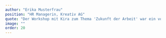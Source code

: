 ```yaml
---
author: "Erika Musterfrau"
position: "HR Managerin, Kreativ AG"
quote: "Der Workshop mit Kira zum Thema 'Zukunft der Arbeit' war ein voller Erfolg. Unsere Mitarbeiter waren begeistert von den interaktiven Elementen und den praxisnahen Einblicken. Wir freuen uns auf weitere Zusammenarbeit!"
image: "" 
order: 20
---
```

